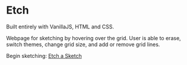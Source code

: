 # Etch
Built entirely with VanillaJS, HTML and CSS. 

Webpage for sketching by hovering over the grid. User is able to erase, switch themes, change grid size, and add or remove grid lines.

Begin sketching: [Etch a Sketch](https://zjakwani.github.io/etch)